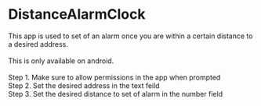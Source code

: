 # DistanceAlarmClock

This app is used to set of an alarm once you are within a certain distance to a desired address. 
</br>
</br>
This is only available on android. 
</br>
</br>
Step 1. Make sure to allow permissions in the app when prompted
</br>
Step 2. Set the desired address in the text feild
</br>
Step 3. Set the desired distance to set of alarm in the number field
